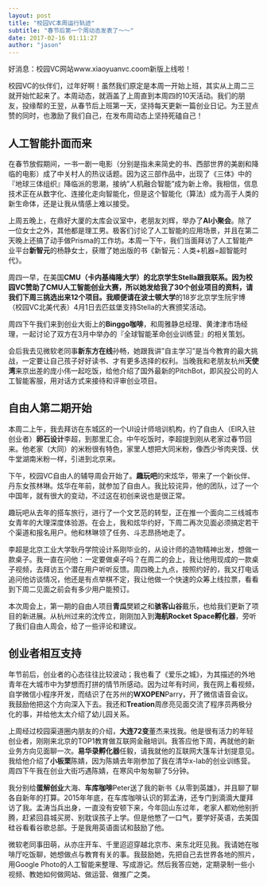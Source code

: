 ```yaml
---
layout: post
title: "校园VC本周运行轨迹"
subtitle: "春节后第一个周动态发表了～～"
date: 2017-02-16 01:11:27
author: "jason"
---
```

好消息：校园VC网站www.xiaoyuanvc.coom新版上线啦！  

校园VC的伙伴们，过年好啊！虽然我们原定是本周一开始上班，其实从上周二三就开始忙起来了。本周动态，就涵盖了上周直到本周四的10天活动。我们的朋友，投缘帮的王翌，从春节后上班第一天，坚持每天更新一篇创业日记。为王翌点赞的同时，也激励了我们自己，在发布周动态上坚持死磕自己！  

## 人工智能扑面而来  

在春节放假期间，一书一剧一电影（分别是指未来简史的书、西部世界的美剧和降临的电影）成了中关村人的热议话题。因为这三部作品中，出现了《三体》中的『地球三体组织』降临派的思潮，接纳”人机融合智能”成为新上帝。我相信，信息技术正在从数字化、连接化走向智能化，但是这个智能化（算法）成为高于人类的新生命体，还是让我从情感上难以接受。  

上周五晚上，在鼎好大厦的太库会议室中，老朋友刘辉，举办了**AI小聚会**。除了一位女士之外，其他都是理工男。极客们讨论了人工智能的应用场景，并且在第二天晚上还搞了动手做Prisma的工作坊。本周一下午，我们当面拜访了人工智能产业平台**新智元**的杨静女士，获赠了她出版的书《新智元：人类+机器=超智能时代》。  

周四一早，在美国**CMU（卡内基梅隆大学）**的北京学生Stella跟我联系。因为校园VC赞助了CMU人工智能创业大赛，所以她发给我了30个创业项目的资料，请我们下周三挑选出来12个项目。我顺便请在**波士顿大学**的18岁北京学生阮宇博（校园VC北美代表）4月1日去匹兹堡支持Stella的大赛颁奖活动。  

周四下午我们来到创业大街上的**Binggo咖啡**，和周雅静总经理、黄津津市场经理，一起讨论了双方在3月中举办的『全球智能革命创业训练营』的相关策划。  

会后我去见微软老同事**新东方在线**孙畅，她跟我讲”自主学习”是当今教育的最大挑战，一定要让自己孩子好好读书、才有更多选择的权利。当晚我和老朋友杭州**天使湾**来京出差的庞小伟一起吃饭，给他介绍了国外最新的PitchBot，即风投公司的人工智能客服，用对话方式来接待和评审创业项目。  

## 自由人第二期开始  

本周二上午，我去拜访在东城区的一个UI设计师培训机构，约了自由人（EIR入驻创业者）**卵石设计**李超，到那里汇合。中午吃饭时，李超提到刚从老家过春节回来。他老家（大同）的米粉很有特色，家里人想把大同米粉，像西少爷肉夹馍、伏牛堂湖南米粉一样，引进到北京来。  

下午，校园VC自由人的辅导周会开始了。**趣玩吧**的宋炫华，带来了一个新伙伴、丹东女孩林琳。炫华在年前，就参加了自由人。我比较诧异，他的团队，过了一个中国年，就有很大的变动，不过这在初创来说也是很正常。  

趣玩吧从去年的搭车旅行，进行了一个文艺范的转型，正在推一个面向二三线城市女青年的大理深度体验游。在会上，我和炫华约好，下周二再次见面必须搞定若干个渠道和报名用户。他和林琳领了任务、斗志昂扬地走了。  

李超是北京工业大学耿丹学院设计系刚毕业的，从设计师的造物精神出发，想做一款桌子。我一直在问他：一定要做桌子吗？在周二的会上，我让他用现成的一款桌子视频，去拜访五个潜在用户听听反馈。周四晚上九点，按照约好的，我又打电话追问他访谈情况，他还是有点举棋不定，我让他做一个快速的众筹上线拉票，看看到下周二见面之前会有多少用户能预订。  

本次周会上，第一期的自由人项目**青瓜**樊颖之和**骇客山谷**戴乐，也给我们更新了项目的新进展。从杭州过来的沈传立，刚刚加入到**海航Rocket Space孵化器**，旁听了我们自由人周会，给了一些评论和建议。  

## 创业者相互支持  

年节前后，创业者的心态往往比较波动；我也看了《爱乐之城》，为其描述的外地青年在大城市中为梦想而打拼的情节所感动。因为过年有时间，我在网上看视频，自学微信小程序开发，而结识了在苏州的**WXOPEN**Parry，开了微信语音会议。我鼓励他把这个方向深入下去。我还和**Treation**周彦亮见面交流了程序员两极分化的事，并给他太太介绍了幼儿园关系。  

上周经过校园渠道圈内朋友的介绍，**大连72变**董杰来找我。他是很有活力的年轻创业者，刚刚来北京的TOP1教育做互联网金融培训。我答应他下周，再就他的新业务方向见面聊一次。**易华录孵化器**任毅，请我就他的互联网大篷车计划提意见。我给他介绍了**小板栗**陈婧，因为陈婧去年刚参加了我在清华x-lab的创业训练营。周四下午我在创业大街巧遇陈婧，在寒风中匆匆聊了5分钟。  

我分别给**蛋解创业**大海、**车库咖啡**Peter送了我的新书《从零到英雄》，并且聊了聊各自新年的打算。2015年年底，在车库咖啡认识的郭孟涛，还专门到滴滴大厦拜访了我。孟涛当兵出身，一直没有安顿下来，今年回山东过年，老家人都劝他别折腾，赶紧回县城买房、别耽误孩子上学。但是他憋了一口气，要学好英语，去美国硅谷看看谷歌总部。于是我用英语面试和鼓励了他。  

微软老同事田萌，从亦庄开车、千里迢迢穿越北京市、来东北旺见我。我请她在咖啡厅吃饭聊，她想做点与教育有关的事。我鼓励她，先把自己去世界各地的照片，用Google Photo的人工智能来整理、写成游记。然后我答应她，定期录制一些小视频、教她如何做网站、做运营、做推广之类。  
